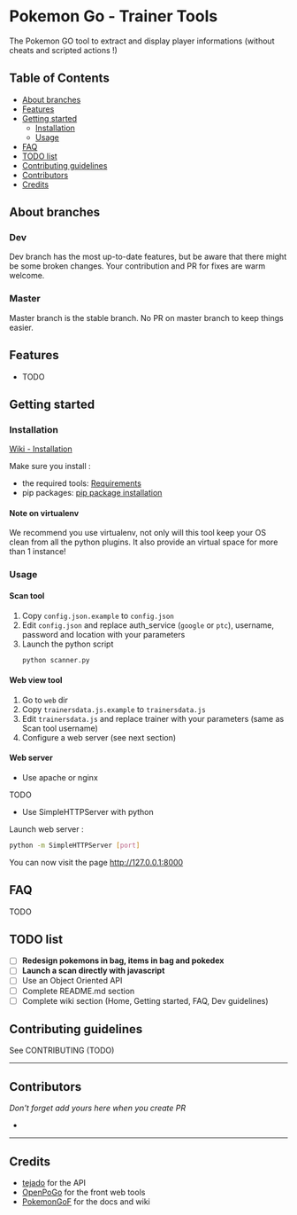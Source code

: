 # Pokemon Go - Trainer Tools

The Pokemon GO tool to extract and display player informations (without cheats and scripted actions !)

## Table of Contents

* [About branches](#about-branches)
* [Features](#features)
* [Getting started](#getting-started)
  * [Installation](#installation)
  * [Usage](#usage)
* [FAQ](#faq)
* [TODO list](#todo-list)
* [Contributing guidelines](#contributing-guidelines)
* [Contributors](#contributors)
* [Credits](#credits)

## About branches

### Dev

Dev branch has the most up-to-date features, but be aware that there might be some broken changes.
Your contribution and PR for fixes are warm welcome.

### Master

Master branch is the stable branch.
No PR on master branch to keep things easier.

## Features

* TODO

## Getting started

### Installation

[Wiki - Installation](https://github.com/smourph/PGo-TrainerTools/wiki/Installation)

Make sure you install :

* the required tools: [Requirements](https://github.com/smourph/PGo-TrainerTools/wiki/Installation#required-tools)
* pip packages: [pip package installation](https://github.com/smourph/PGo-TrainerTools/wiki/Installation#pip-packages-installation)

#### Note on virtualenv

We recommend you use virtualenv, not only will this tool keep your OS clean from all the python plugins.
It also provide an virtual space for more than 1 instance!

### Usage

#### Scan tool

1. Copy `config.json.example` to `config.json`
2. Edit `config.json` and replace auth_service (`google` or `ptc`), username, password and location with your parameters
3. Launch the python script
   ```bash
   python scanner.py
   ```

#### Web view tool

1. Go to `web` dir
2. Copy `trainersdata.js.example` to `trainersdata.js`
3. Edit `trainersdata.js` and replace trainer with your parameters (same as Scan tool username)
4. Configure a web server (see next section)

#### Web server

* Use apache or nginx

 TODO

* Use SimpleHTTPServer with python

 Launch web server :
 ```bash
 python -m SimpleHTTPServer [port]
 ```

You can now visit the page http://127.0.0.1:8000

## FAQ

TODO

## TODO list

* [ ] **Redesign pokemons in bag, items in bag and pokedex**
* [ ] **Launch a scan directly with javascript**
* [ ] Use an Object Oriented API
* [ ] Complete README.md section
* [ ] Complete wiki section (Home, Getting started, FAQ, Dev guidelines)

## Contributing guidelines

See CONTRIBUTING (TODO)

---------

## Contributors

*Don't forget add yours here when you create PR*

* 

-------

## Credits

* [tejado](https://github.com/tejado) for the API
* [OpenPoGo](https://github.com/OpenPoGo/OpenPoGoWeb) for the front web tools
* [PokemonGoF](https://github.com/PokemonGoF/PokemonGo-Bot) for the docs and wiki
